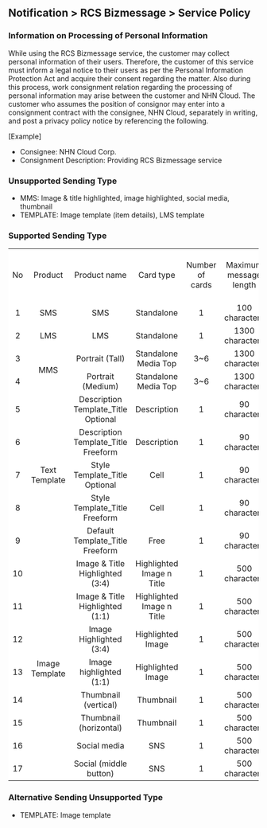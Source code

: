 <style>
    .custom-table thead {
        background-color: #FAFAFA;
    }

    .custom-table tbody tr {
        background-color: white;
    }

    .custom-table td {
        vertical-align: middle;
    }
</style>

## Notification > RCS Bizmessage > Service Policy

### Information on Processing of Personal Information
While using the RCS Bizmessage service, the customer may collect personal information of their users. Therefore, the customer of this service must inform a legal notice to their users as per the Personal Information Protection Act and acquire their consent regarding the matter. Also during this process, work consignment relation regarding the processing of personal information may arise between the customer and NHN Cloud. 
The customer who assumes the position of consignor may enter into a consignment contract with the consignee, NHN Cloud, separately in writing, and post a privacy policy notice by referencing the following.

[Example]
- Consignee: NHN Cloud Corp.
- Consignment Description: Providing RCS Bizmessage service

### Unsupported Sending Type
- MMS: Image & title highlighted, image highlighted, social media, thumbnail
- TEMPLATE: Image template (item details), LMS template

### Supported Sending Type

<table class="custom-table" style="text-align: center">
    <tr>
        <td>No</td>
        <td>Product</td>
        <td>Product name</td>
        <td>Card type</td>
        <td>Number of cards</td>
        <td>Maximum message length</td>
        <td>Number of buttons per card</td>
        <td>Button name maximum length</td>
        <td>Image</td>
        <td>Note</td>
    </tr>
    <tr>
        <td>1</td>
        <td>SMS</td>
        <td>SMS</td>
        <td>Standalone</td>
        <td>1</td>
        <td>100 characters</td>
        <td>1</td>
        <td>17 characters</td>
        <td>-</td>
        <td>-</td>
    </tr>
    <tr>
        <td>2</td>
        <td>LMS</td>
        <td>LMS</td>
        <td>Standalone</td>
        <td>1</td>
        <td>1300 characters</td>
        <td>3</td>
        <td>17 characters</td>
        <td>-</td>
        <td>-</td>
    </tr>
    <tr>
        <td>3</td>
        <td rowspan="2">MMS</td>
        <td>Portrait (Tall)</td>
        <td>Standalone Media Top</td>
        <td>3~6</td>
        <td>1300 characters</td>
        <td>2</td>
        <td>17 characters</td>
        <td>Tall (568x528)</td>
        <td>-</td>
    </tr>
    <tr>
        <td>4</td>
        <td>Portrait (Medium)</td>
        <td>Standalone Media Top</td>
        <td>3~6</td>
        <td>1300 characters</td>
        <td>2</td>
        <td>17 characters</td>
        <td>Medium(568x336)</td>
        <td>-</td>
    </tr>
    <tr>
        <td>5</td>
        <td rowspan="5">Text<br/>Template</td>
        <td>Description Template_Title Optional</td>
        <td>Description</td>
        <td>1</td>
        <td>90 characters</td>
        <td>2</td>
        <td>17 characters</td>
        <td rowspan="5">-</td>
        <td>-</td>
    </tr>
    <tr>
        <td>6</td>
        <td>Description Template_Title Freeform</td>
        <td>Description</td>
        <td>1</td>
        <td>90 characters</td>
        <td>2</td>
        <td>16 characters</td>
        <td>-</td>
    </tr>
    <tr>
        <td>7</td>
        <td>Style Template_Title Optional</td>
        <td>Cell</td>
        <td>1</td>
        <td>90 characters</td>
        <td>2</td>
        <td>17 characters</td>
        <td>-</td>
    </tr>
    <tr>
        <td>8</td>
        <td>Style Template_Title Freeform</td>
        <td>Cell</td>
        <td>1</td>
        <td>90 characters</td>
        <td>2</td>
        <td>16 characters</td>
        <td>-</td>
    </tr>
    <tr>
        <td>9</td>
        <td>Default Template_Title Freeform</td>
        <td>Free</td>
        <td>1</td>
        <td>90 characters</td>
        <td>0</td>
        <td>-</td>
        <td>-</td>
    </tr>
    <tr>
        <td>10</td>
        <td rowspan="8">Image<br/>Template</td>
        <td>Image &amp; Title Highlighted (3:4)</td>
        <td>Highlighted Image n Title</td>
        <td>1</td>
        <td>500 characters</td>
        <td>2</td>
        <td>16 characters</td>
        <td>Long(900x1200)</td>
        <td rowspan="8">Only templates created before the addition of the Financial Compliance Notice field (April 25, 2025) are supported.</td>
    </tr>
    <tr>
        <td>11</td>
        <td>Image &amp; Title Highlighted (1:1)</td>
        <td>Highlighted Image n Title</td>
        <td>1</td>
        <td>500 characters</td>
        <td>2</td>
        <td>16 characters</td>
        <td>Square(900x900)</td>
    </tr>
    <tr>
        <td>12</td>
        <td>Image Highlighted (3:4)</td>
        <td>Highlighted Image</td>
        <td>1</td>
        <td>500 characters</td>
        <td>2</td>
        <td>16 characters</td>
        <td>Long(900x1200)</td>
    </tr>
    <tr>
        <td>13</td>
        <td>Image highlighted (1:1)</td>
        <td>Highlighted Image</td>
        <td>1</td>
        <td>500 characters</td>
        <td>2</td>
        <td>16 characters</td>
        <td>Square(900x900)</td>
    </tr>
    <tr>
        <td>14</td>
        <td>Thumbnail (vertical)</td>
        <td>Thumbnail</td>
        <td>1</td>
        <td>500 characters</td>
        <td>2</td>
        <td>16 characters</td>
        <td>Vertical (900x560)</td>
    </tr>
    <tr>
        <td>15</td>
        <td>Thumbnail (horizontal)</td>
        <td>Thumbnail</td>
        <td>1</td>
        <td>500 characters</td>
        <td>2</td>
        <td>16 characters</td>
        <td>Horizontal(900x560)</td>
    </tr>
    <tr>
        <td>16</td>
        <td>Social media</td>
        <td>SNS</td>
        <td>1</td>
        <td>500 characters</td>
        <td>2</td>
        <td>16 characters</td>
        <td>Square(900x900)</td>
    </tr>
    <tr>
        <td>17</td>
        <td>Social (middle button)</td>
        <td>SNS</td>
        <td>1</td>
        <td>500 characters</td>
        <td>2</td>
        <td>16 characters</td>
        <td>Rectangle(900x560)</td>
    </tr>
</table>

### Alternative Sending Unsupported Type
- TEMPLATE: Image template
